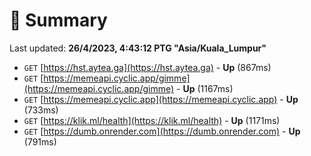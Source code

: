 # 📖 Summary
Last updated: **26/4/2023, 4:43:12 PTG "Asia/Kuala_Lumpur"**

- `GET` [https://hst.aytea.ga](https://hst.aytea.ga) - **Up** (867ms)
- `GET` [https://memeapi.cyclic.app/gimme](https://memeapi.cyclic.app/gimme) - **Up** (1167ms)
- `GET` [https://memeapi.cyclic.app](https://memeapi.cyclic.app) - **Up** (733ms)
- `GET` [https://klik.ml/health](https://klik.ml/health) - **Up** (1171ms)
- `GET` [https://dumb.onrender.com](https://dumb.onrender.com) - **Up** (791ms)
